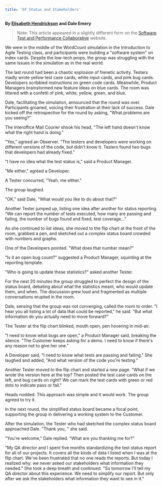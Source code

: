 ```yaml
---
title: 'Of Status and Stakeholders'
...
```


**By [Elisabeth Hendrickson](http://testobsessed.com) and Dale Emery**

  > Note: This article appeared in a slightly different form on the
    [Software Test and Performance Collaborative](http://stpcollaborative.com)
    website.

We were in the middle of the WordCount simulation
in the Introduction to Agile Testing class,
and participants were building a "software system" on index cards.
Despite the low-tech props,
the group was struggling with the same issues in the simulation
as in the real world.

The last round had been a chaotic explosion of frenetic activity.
Testers madly wrote yellow test case cards,
white input cards,
and pink bug cards.
Developers scribbled instructions on green code cards.
Meanwhile, Product Managers brainstormed new feature ideas on blue cards.
The room was littered
with a confetti of pink, white, yellow, green, and blue.

Dale,
facilitating the simulation,
announced that the round was over.
Participants groaned,
voicing their frustration at their lack of success.
Dale kicked off the retrospective for the round by asking,
"What problems are you seeing?"

The Interoffice Mail Courier shook his head,
"The left hand doesn't know what the right hand is doing."

"Yes," agreed an Observer.
"The testers and developers were working on different versions of the code,
but didn't know it.
Testers found two bugs that developers had already fixed."

"I have no idea what the test status is,"
said a Product Manager.

"Me either," agreed a Developer.

A Tester concurred, "Yeah, me either."

The group laughed.

"OK," said Dale, "What would you like to do about that?"

Another Tester jumped up,
listing one idea after another for status reporting.
"We can report the number of tests executed,
how many are passing and failing,
the number of bugs found and fixed,
test coverage..."

As she continued to list ideas,
she moved to the flip chart at the front of the room,
grabbed a pen,
and sketched out a complex status board crowded with numbers and graphs.

One of the Developers pointed.
"What does that number mean?"

"Is it an open bug count?"
suggested a Product Manager,
squinting at the reporting template.

"Who is going to update these statistics?"
asked another Tester.

For the next 20 minutes the group struggled
to perfect the design of the status board,
debating about what the statistics meant,
who would update them,
and when.
The discussion grew loud and fragmented
as multiple conversations erupted in the room.

Dale,
sensing that the group was not converging,
called the room to order.
"I hear you all listing a lot of data that could be reported,"
he said.
"But what information do you actually need to move forward?"

The Tester at the flip chart blinked,
mouth open,
pen hovering in mid-air.

"I need to know what bugs are open,"
a Product Manager said,
breaking the silence.
"The Customer keeps asking for a demo.
I need to know if there's any reason not to give her one."

A Developer said,
"I need to know what tests are passing and failing."
She laughed and added,
"And what version of the code you're testing."

Another Tester moved to the flip chart and started a new page.
"What if we wrote the version here at the top?
Then posted the test case cards on the left,
and bug cards on right?
We can mark the test cards with green or red dots
to indicate pass or fail."

Heads nodded.
This approach was simple and it would work.
The group agreed to try it.

In the next round,
the simplified status board became a focal point,
supporting the group in delivering a working system to the Customer.

After the simulation,
the Tester who had sketched the complex status board approached Dale.
"Thank you,
" she said.

"You're welcome," Dale replied.
"What are you thanking me for?"

"My QA director and I spent five months
standardizing the test status report for all of our projects.
It covers all the kinds of data I listed when I was at the flip chart.
We've been frustrated that no one reads the reports.
But today I realized why:
we never asked our stakeholders what information they needed."
She took a deep breath and continued.
"So tomorrow I'll tell my QA director about this experience.
We need to simplify our report.
But only after we ask the stakeholders
what information they want to see in it."
